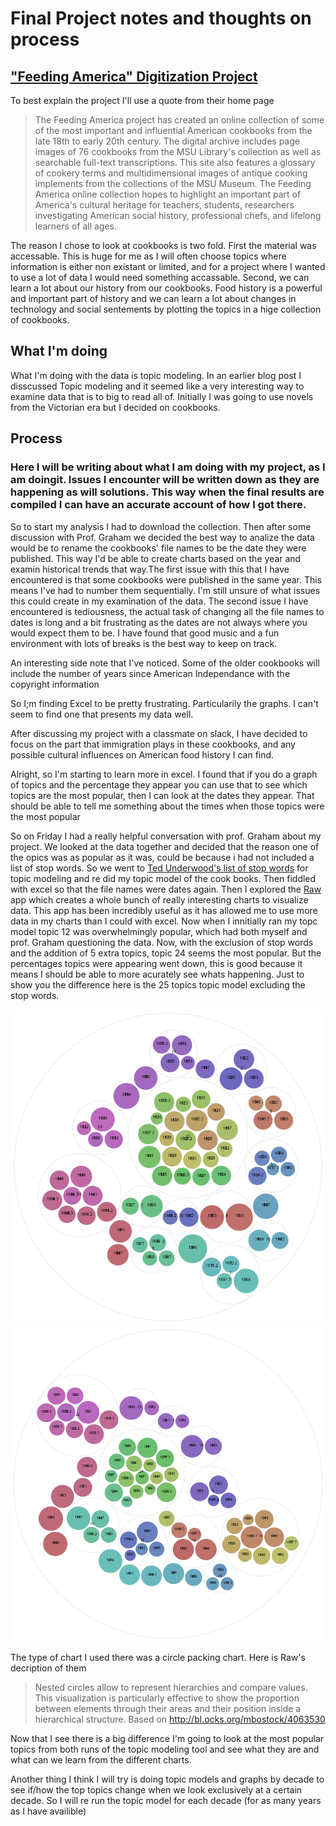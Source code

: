 # Final Project notes and thoughts on process

## ["Feeding America" Digitization Project](http://digital.lib.msu.edu/projects/cookbooks/)

To best explain the project I'll use a quote from their home page
> The Feeding America project has created an online collection of some of the most important and influential American cookbooks from the late 18th to early 20th century. The digital archive includes page images of 76 cookbooks from the MSU Library's collection as well as searchable full-text transcriptions. This site also features a glossary of cookery terms and multidimensional images of antique cooking implements from the collections of the MSU Museum.
The Feeding America online collection hopes to highlight an important part of America's cultural heritage for teachers, students, researchers investigating American social history, professional chefs, and lifelong learners of all ages.

The reason I chose to look at cookbooks is two fold.  First the material was accessable.  This is huge for me as I will often choose topics where information is either non existant or limited, and for a project where I wanted to use a lot of data I would need something accassable.  Second, we can learn a lot about our history from our cookbooks.  Food history is a powerful and important part of history and we can learn a lot about changes in technology and social sentements by plotting the topics in a hige collection of cookbooks.

## What I'm doing

What I'm doing with the data is topic modeling.  In an earlier blog post I disscussed Topic modeling and it seemed like a very interesting way to examine data that is to big to read all of.  Initially I was going to use novels from the Victorian era but I decided on cookbooks.   

## Process
### Here I will be writing about what I am doing with my project, as I am doingit.  Issues I encounter will be written down as they are happening as will solutions.  This way when the final results are compiled I can have an accurate account of how I got there.

So to start my analysis I had to download the collection. Then after some discussion with Prof. Graham we decided the best way to analize the data would be to rename the cookbooks' file names to be the date they were published.  This way I'd be able to create charts based on the year and examin historical trends that way.The first issue with this that I have encountered is that some cookbooks were published in the same year.  This means I've had to number them sequentially.  I'm still unsure of what issues this could create in my examination of the data. The second issue I have encountered is tediousness, the actual task of changing all the file names to dates is long and a bit frustrating as the dates are not always where you would expect them to be.  I have found that good music and a fun environment with lots of breaks is the best way to keep on track.

An interesting side note that I've noticed.  Some of the older cookbooks will include the number of years since American Independance with the copyright information

So I;m finding Excel to be pretty frustrating.  Particularily the graphs.  I can't seem to find one that presents my data well.

After discussing my project with a classmate on slack, I have decided to focus on the part that immigration plays in these cookbooks, and any possible cultural influences on American food history I can find.

Alright, so I'm starting to learn more in excel.  I found that if you do a graph of topics and the percentage they appear you can use that to see which topics are the most popular, then I can look at the dates they appear. That should be able to tell me something about the times when those topics were the most popular 

So on Friday I had a really helpful conversation with prof. Graham about my project.  We looked at the data together and decided that the reason one of the opics was as popular as it was, could be because i had not included a list of stop words.  So we went to [Ted Underwood's list of stop words](https://www.ideals.illinois.edu/handle/2142/45709) for topic modeling and re did my topic model of the cook books.  Then fiddled with excel so that the file names were dates again.  Then I explored the [Raw](http://raw.densitydesign.org/) app which creates a whole bunch of really interesting charts to visualize data.  This app has been incredibly useful as it has allowed me to use more data in my charts than I could with excel.  Now when I innitially ran my topc model topic 12 was overwhelmingly popular, which had both myself and prof. Graham questioning the data.  Now, with the exclusion of stop words and the addition of 5 extra topics, topic 24 seems the most popular.  But the percentages topics were appearing went down, this is good because it means I should be able to more acurately see whats happening.  Just to show you the difference here is the 25 topics topic model excluding the stop words.  

![img](circlepacking20topics.png)
![img](circlepacking25topics.png)

The type of chart I used there was a circle packing chart.  Here is Raw's decription of them 
> Nested circles allow to represent hierarchies and compare values. This visualization is particularly effective to show the proportion between elements through their areas and their position inside a hierarchical structure.
Based on http://bl.ocks.org/mbostock/4063530

Now that I see there is a big difference I'm going to look at the most popular topics from both runs of the topic modeling tool and see what they are and what can we learn from the different charts.

Another thing I think I will try is doing topic models and graphs by decade to see if/how the top topics change when we look exclusively at a certain decade.  So I will re run the topic model for each decade (for as many years as I have availible)